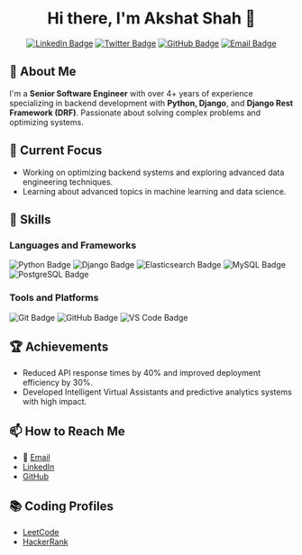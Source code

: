 <!-- Banner -->
<!-- B<p align="center">
  <img src="https://github.com/your-username/your-repo/blob/main/banner.png" alt="Banner" width="100%">
</p>

<!-- Profile Picture -->
<!-- B<p align="center">
  <img src="https://avatars.githubusercontent.com/u/akshatshah" alt="Profile Picture" width="150" height="150" style="border-radius: 50%;">
</p> -->

<h1 align="center">Hi there, I'm Akshat Shah 👋</h1>

<!-- Badges -->
<p align="center">
  <a href="https://linkedin.com/in/akshat-shah-087518186"><img src="https://img.shields.io/badge/LinkedIn-Connect-blue?style=flat&logo=linkedin&logoColor=white" alt="LinkedIn Badge"></a>
  <a href="https://x.com/A_X_A_T"><img src="https://img.shields.io/badge/Twitter-Follow-blue?style=flat&logo=twitter&logoColor=white" alt="Twitter Badge"></a>
  <a href="https://github.com/akki5899"><img src="https://img.shields.io/badge/GitHub-Follow-black?style=flat&logo=github&logoColor=white" alt="GitHub Badge"></a>
  <a href="mailto:akshat199shah@gmail.com"><img src="https://img.shields.io/badge/Email-Contact-red?style=flat&logo=gmail&logoColor=white" alt="Email Badge"></a>
</p>

## 🚀 About Me

I'm a **Senior Software Engineer** with over 4+ years of experience specializing in backend development with **Python, Django**, and **Django Rest Framework (DRF)**. Passionate about solving complex problems and optimizing systems.

## 💼 Current Focus

- Working on optimizing backend systems and exploring advanced data engineering techniques.
- Learning about advanced topics in machine learning and data science.

## 🌟 Skills

### Languages and Frameworks

<p>
  <img src="https://img.shields.io/badge/Python-Programming-yellow?style=flat&logo=python&logoColor=white" alt="Python Badge">
  <img src="https://img.shields.io/badge/Django-Framework-green?style=flat&logo=django&logoColor=white" alt="Django Badge">
  <img src="https://img.shields.io/badge/Elasticsearch-Search-blue?style=flat&logo=elasticsearch&logoColor=white" alt="Elasticsearch Badge">
  <img src="https://img.shields.io/badge/MySQL-Database-blue?style=flat&logo=mysql&logoColor=white" alt="MySQL Badge">
  <img src="https://img.shields.io/badge/PostgreSQL-Database-blue?style=flat&logo=postgresql&logoColor=white" alt="PostgreSQL Badge">
</p>

### Tools and Platforms

<p>
  <img src="https://img.shields.io/badge/Git-Tool-orange?style=flat&logo=git&logoColor=white" alt="Git Badge">
  <img src="https://img.shields.io/badge/GitHub-Tool-black?style=flat&logo=github&logoColor=white" alt="GitHub Badge">
  <img src="https://img.shields.io/badge/VS_Code-Editor-blue?style=flat&logo=visual-studio-code&logoColor=white" alt="VS Code Badge">
</p>

## 🏆 Achievements

- Reduced API response times by 40% and improved deployment efficiency by 30%.
- Developed Intelligent Virtual Assistants and predictive analytics systems with high impact.

## 📫 How to Reach Me

- 📧 [Email](mailto:akshat199shah@gmail.com)
-  [LinkedIn](https://linkedin.com/in/akshatshah)
- [GitHub](https://github.com/akshatshah)

## 📚 Coding Profiles

- [LeetCode](https://leetcode.com/akshatshah)
- [HackerRank](https://www.hackerrank.com/profile/akshat199shah)
<!-- 
## 📈 GitHub Stats

<p align="center">
  <img src="https://github-readme-stats.vercel.app/api?username=akshatshah&show_icons=true&hide_title=true&hide=prs&count_private=true&include_all_commits=true&hide=issues&hide_border=true&theme=radical" alt="GitHub Stats">
</p>

## 🏅 Popular Repository

- [Your Notable Repository](https://github.com/akshatshah/repository-name) (Replace with your popular repository) -->
